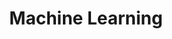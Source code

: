 ---
# Featured tags need to have either the `list` or `grid` layout (PRO only).
layout: grid

# The title of the tag's page.
title: Machine Learning

# The name of the tag, used in a post's front matter (e.g. tags: [<slug>]).
slug: ml

# (Optional) Write a short (~150 characters) description of this featured tag.
description: >
  Machine Learning (ML) category includes machine learning basics, toolkits, and practices.

# (Optional) You can disable grouping posts by date.
no_groups: true

# Exclude this example category from the sitemap.
# DON'T USE THIS SETTING IN YOUR CATEGORIES!
sitemap: false
---
